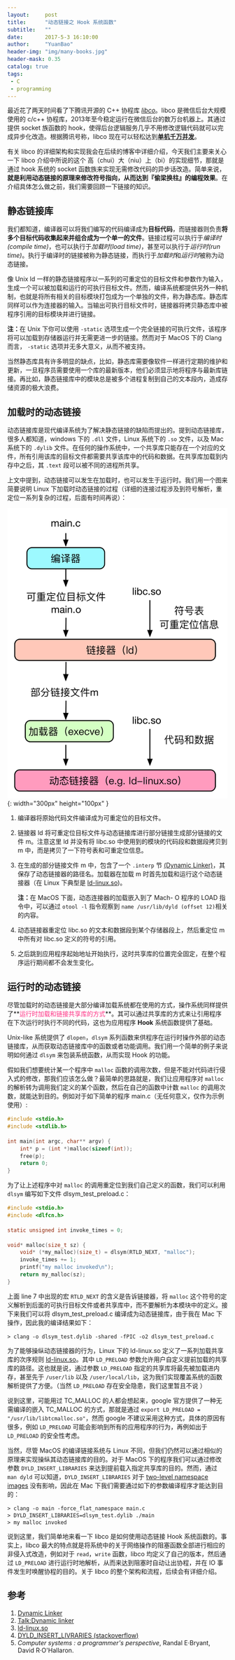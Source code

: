 ```yaml
---
layout:     post
title:      "动态链接之 Hook 系统函数"
subtitle:   ""
date:       2017-5-3 16:10:00
author:     "YuanBao"
header-img: "img/many-books.jpg"
header-mask: 0.35
catalog: true
tags:
 - C
 - programming
---
```


最近花了两天时间看了下腾讯开源的 C++ 协程库 [*libco*](https://github.com/Tencent/libco)。libco 是微信后台大规模使用的 c/c++ 协程库，2013年至今稳定运行在微信后台的数万台机器上。其通过提供 socket 族函数的 hook，使得后台逻辑服务几乎不用修改逻辑代码就可以完成异步化改造。根据腾讯号称，libco 现在可以轻松达到[**单机千万并发**](http://www.infoq.com/cn/articles/CplusStyleCorourtine-At-Wechat)。

有关 libco 的详细架构和实现我会在后续的博客中详细介绍，今天我们主要来关心一下 libco 介绍中所说的这个 高（chui）大（niu）上（bi）的实现细节，那就是通过 hook 系统的 socket 函数族来实现无需修改代码的异步话改造。简单来说，**就是利用动态链接的原理来修改符号指向，从而达到『偷梁换柱』的编程效果**。在介绍具体怎么做之前，我们需要回顾一下链接的知识。

<!--more-->

## 静态链接库

我们都知道，编译器可以将我们编写的代码编译成为**目标代码**，而链接器则负责**将多个目标代码收集起来并组合成为一个单一的文件**。链接过程可以执行于*编译时(compile time)*，也可以执行于*加载时(load time)*，甚至可以执行于*运行时(run time)*。执行于编译时的链接被称为静态链接，而执行于*加载时*和*运行时*被称为动态链接。

像 Unix ld 一样的静态链接程序以一系列的可重定位的目标文件和参数作为输入，生成一个可以被加载和运行的可执行目标文件。然而，编译系统都提供另外一种机制，也就是将所有相关的目标模块打包成为一个单独的文件，称为静态库。静态库同样可以作为连接器的输入。当输出可执行目标文件时，链接器将拷贝静态库中被程序引用的目标模块并进行链接。

<p class="caution"><strong>注：</strong>在 Unix 下你可以使用 <code>-static</code> 选项生成一个完全链接的可执行文件，该程序将可以加载到存储器运行并无需更进一步的链接。然而对于 MacOS 下的 Clang 而言， <code>-static</code> 选项并无多大意义，从而不被支持。</p>

当然静态库具有许多明显的缺点，比如，静态库需要像软件一样进行定期的维护和更新，一旦程序员需要使用一个库的最新版本，他们必须显示地将程序与最新库链接。再比如，静态链接库中的模块总是被多个进程复制到自己的文本段内，造成存储资源的极大浪费。

## 加载时的动态链接

动态链接库是现代编译系统为了解决静态链接的缺陷而提出的。提到动态链接库，很多人都知道，windows 下的 `.dll` 文件，Linux 系统下的 `.so` 文件，以及 Mac 系统下的 `.dylib` 文件。在任何的操作系统中，一个共享库只能存在一个对应的文件，所有引用该库的目标文件都需要共享该库中的代码和数据。在共享库加载到内存中之后，其 `.text` 段可以被不同的进程所共享。

上文中提到，动态链接可以发生在加载时，也可以发生于运行时。我们用一个图来简要说明 Linux 下加载时动态链接的过程（详细的连接过程涉及到符号解析，重定位一系列复杂的过程，后面有时间再说）：

![](/img/dy_ld.png){: width="300px" height="100px" }

1. 编译器将原始代码文件编译成为可重定位的目标文件。
2. 链接器 ld 将可重定位目标文件与动态链接库进行部分链接生成部分链接的文件 m。注意这里 ld 并没有将 libc.so 中使用到的模块的代码段和数据段拷贝到 m 中，而是拷贝了一下符号表和可重定位信息。
3. 在生成的部分链接文件 m 中，包含了一个 `.interp` 节 [(Dynamic Linker)](https://en.wikipedia.org/wiki/Dynamic_linker#cite_note-8)，其保存了动态链接器的路径名。加载器在加载 m 时首先加载和运行这个动态链接器（在 Linux 下典型是 [ld-linux.so](http://man7.org/linux/man-pages/man8/ld-linux.so.8.html))。

   <p class="caution"><strong>注：</strong>在 MacOS 下面，动态连接器的加载嵌入到了 Mach-   O 程序的 LOAD 指令中，可以通过 <code>otool -l</code> 指令观察到 <code>name /usr/lib/dyld (offset 12)</code>相关的内容。</p>

4. 动态链接器重定位 libc.so 的文本和数据段到某个存储器段上，然后重定位 m 中所有对 libc.so 定义的符号的引用。
5. 之后跳到应用程序起始地址开始执行，这时共享库的位置完全固定，在整个程序运行期间都不会发生变化。

## 运行时的动态链接

尽管加载时的动态链接是大部分编译加载系统都在使用的方式，操作系统同样提供了**<font color="#ff3385">运行时加载和链接共享库的方式</font>**。其可以通过共享库的方式来让引用程序在下次运行时执行不同的代码，这也为应用程序 **Hook** 系统函数提供了基础。

Unix-like 系统提供了 `dlopen`，`dlsym` 系列函数来供程序在运行时操作外部的动态链接库，从而获取动态链接库中的函数或者功能调用。我们用一个简单的例子来说明如何通过 `dlsym` 来包装系统函数，从而实现 Hook 的功能。

假如我们想要统计某一个程序中 `malloc` 函数的调用次数，但是不能对代码进行侵入式的修改，那我们应该怎么做？最简单的思路就是，我们让应用程序对 `malloc` 的解析转为调用我们定义的某个函数，然后在自己的函数中计数 `malloc` 的调用次数，就能达到目的。例如对于如下简单的程序 main.c（无任何意义，仅作为示例使用）:

```c
#include <stdio.h>
#include <stdlib.h>

int main(int argc, char** argv) {
    int* p = (int *)malloc(sizeof(int));
    free(p);
    return 0;
}
```

为了让上述程序中对 `malloc` 的调用重定位到我们自己定义的函数，我们可以利用 `dlsym` 编写如下文件 dlsym_test_preload.c：

```c
#include <stdio.h>
#include <dlfcn.h>

static unsigned int invoke_times = 0;

void* malloc(size_t sz) { 
    void* (*my_malloc)(size_t) = dlsym(RTLD_NEXT, "malloc");
    invoke_times += 1;
    printf("my malloc invoked\n");
    return my_malloc(sz);
}
``` 

上面 line 7 中出现的宏 `RTLD_NEXT` 的含义是告诉链接器，将 `malloc` 这个符号的定义解析到后面的可执行目标文件或者共享库中，而不要解析为本模块中的定义。接下来我们可以将 dlsym_test_preload.c 编译成为动态链接库，由于我在 Mac 下操作，因此我的编译结果如下：

```shell
> clang -o dlsym_test.dylib -shared -fPIC -o2 dlsym_test_preload.c
```

为了能够操纵动态链接器的行为，Linux 下的 ld-linux.so 定义了一系列加载共享库的次序规则 [ld-linux.so](http://man7.org/linux/man-pages/man8/ld-linux.so.8.html)。其中 `LD_PRELOAD` 参数允许用户自定义提前加载的共享库的路径。这也就是说，通过参数 `LD_PRELOAD` 指定的共享库将最先被加载进内存，甚至先于 `/user/lib` 以及 `/user/local/lib`，这为我们实现覆盖系统的函数解析提供了方便。（当然 `LD_PRELOAD` 存在安全隐患，我们这里暂且不说 ）

说到这里，可能用过 TC_MALLOC 的人都会想起来，google 官方提供了一种无需编译的嵌入 TC_MALLOC 的方式，那就是通过 `export LD_PRELOAD = "/usr/lib/libtcmalloc.so"`，然而 google 不建议采用这种方式，具体的原因有很多，例如 `LD_PRELOAD` 可能会影响到所有的应用程序的行为，再例如出于`LD_PRELOAD` 的安全性考虑。

当然，尽管 MacOS 的编译链接系统与 Linux 不同，但我们仍然可以通过相似的原理来实现操纵其动态链接库的目的。对于 MacOS 下的程序我们可以通过修改参数 `DYLD_INSERT_LIBRARIES` 来达到提前载入指定共享库的目的。然而，通过 `man dyld` 可以知道，`DYLD_INSERT_LIBRARIES` 对于 [two-level namespace images](https://developer.apple.com/library/content/documentation/DeveloperTools/Conceptual/MachOTopics/1-Articles/executing_files.html) 没有影响，因此在 Mac 下我们需要通过如下的参数编译程序才能达到目的：

```shell
> clang -o main -force_flat_namespace main.c
> DYLD_INSERT_LIBRARIES=dlsym_test.dylib ./main
> my malloc invoked
```

说到这里，我们简单地来看一下 libco 是如何使用动态链接 Hook 系统函数的。事实上，libco 最大的特点就是将系统中的关于网络操作的阻塞函数全部进行相应的非侵入式改造，例如对于 `read`，`write` 函数，libco 均定义了自己的版本，然后通过 `LD_PRELOAD` 进行运行时地解析，从而来达到阻塞时自动让出协程，并在 IO 事件发生时唤醒协程的目的。关于 libco 的整个架构和流程，后续会有详细介绍。

## 参考

1. [Dynamic Linker](https://en.wikipedia.org/wiki/Dynamic_linker#cite_note-8)
2. [Talk:Dynamic linker](https://en.wikipedia.org/wiki/Talk%3ADynamic_linker)
3. [ld-linux.so](http://man7.org/linux/man-pages/man8/ld-linux.so.8.html)
4. [DYLD_INSERT_LIVRARIES (stackoverflow)](https://stackoverflow.com/questions/34114587/dyld-library-path-dyld-insert-libraries-not-working)
5. *Computer systems : a programmer's perspective*, Randal E·Bryant, David R·O'Hallaron.












